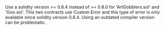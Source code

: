 Use a solidity version >= 0.8.4 instead of >= 0.8.0 for 'ArtGobblers.sol' and 'Goo.sol'.
This two contracts use Custom Error and this type of error is only available since solidity version 0.8.4.
Using an outdated compiler version can be problematic.
